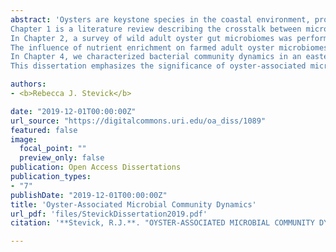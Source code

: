 ```yaml
---
abstract: 'Oysters are keystone species in the coastal environment, providing ecological, economic, and cultural services. A significant ecosystem service is their ability to improve water quality by filtration and denitrification. These ecological functions are made possible by oyster-associated microbes, but may also be threatened by microbial pathogens. This positions the oyster as a model system for the study of marine host-associated microbial diversity and function. However, studies of microbial diversity and function in shellfish are lacking, particularly in response to environmental perturbations. As coastal ecosystems change due to anthropogenic impacts and climate variability, it is important to understand how the oyster microbiome is affected and how this may impact the host. The aim of this dissertation is to determine the role of oyster associated microbiomes in response to selected environmental changes (i.e. probiotics, eutrophication, and nutrient enrichment). 
Chapter 1 is a literature review describing the crosstalk between microbial community structure and function in marine host-associated microbiomes, and the importance of oyster microbiomes. The ecological need for both compositional and functional microbiome data is emphasized.
In Chapter 2, a survey of wild adult oyster gut microbiomes was performed to determine the effects of estuarine acidification and other environmental conditions. Oysters were collected at 5 sites along the north to south trophic gradient in Narragansett Bay, Rhode Island and the bacterial composition and function of their gut samples were analyzed using 16S rRNA amplicon sequencing and metatranscriptomics. Despite high variability in the bacterial community in oyster samples within each site, we found that gut bacterial communities were selected from the seawater microbiomes and varied throughout the Bay. In addition, the transcriptionally most active taxa (as detected through metatranscriptome analysis) were not the most abundant (as detected by 16S rRNA amplicon sequencing), suggesting plasticity in function as a result of redundancy. These active bacteria showed significantly increased expression of genes in stress response and phosphorus metabolism pathways at the northern, most nutrient-rich and anoxic sites, as compared to the other sites. At the southern sites, characterized by higher dissolved oxygen and lower nutrient levels, the oyster microbiomes showed a significant upregulation of genes involved in nitrogen metabolism. These shifts in microbial community composition and function inform how estuarine conditions may affect host-associated microbiomes. This research also evaluated the potential relationship between the health status of each oyster, evaluated using histology and pathogen-specific qPCR, and oyster gut microbial community composition and function (Appendix A).
The influence of nutrient enrichment on farmed adult oyster microbiomes was investigated in Chapter 3. A field study was performed at two contrasting sites in Point Judith Pond, Rhode Island, where oysters were out-planted for 3 months. Half of the oysters at each site were treated with fertilizer pellets, while the other half were maintained at ambient site conditions. Gut, inner shell, and outer shell biofilm samples were collected and analyzed using both 16S rRNA amplicon and metatranscriptomic sequencing. We detected significant differences in microbial diversity between sample types, site, and treatment (nutrient enrichment). Nutrient enrichment caused significant differential expression of nitrogen metabolism genes, but this response varied according to oyster sample type and field site. Overall nitrogen fixation and ammonia assimilation were upregulated in gut tissues, while denitrification, nitrogen fixation, and ammonia assimilation were downregulated in the outer shell samples. These results inform how oyster microbiomes perform coupled nitrification-denitrification, and how this might change with increased nutrients. In addition, Appendix B highlights the significant changes between microbial functions performed in each sample type.
In Chapter 4, we characterized bacterial community dynamics in an eastern oyster hatchery during the first 12 days after spawning and how it was affected by treatment with probiotic bacterium Bacillus pumilus RI06-95. Larvae, rearing water, and tank biofilm samples were collected from 3 separate probiotic trials and analyzed using 16S rRNA amplicon sequencing to determine the presence and relative abundances of bacteria. The bacterial community structures diverged by trial, sampling timepoint, and sample type, but there was no bulk effect of the probiotic. Instead, the probiotic acted by targeting selected taxa, amplifying Oceanospirillales in the rearing water and larvae, decreasing the relative abundance of Vibrionales, and increasing Vibrionales diversity. These targeted changes likely lead to a net decrease in potentially pathogenic species.
This dissertation emphasizes the significance of oyster-associated microbiomes and their importance to aquaculture disease prevention, wild fishery sustainability, and coastal restoration efficacy. As urbanization, coastal acidification, and disease outbreaks increase, it is important to understand these oyster-associated microbial community dynamics and how they might vary with environmental change.'

authors:
- <b>Rebecca J. Stevick</b>

date: "2019-12-01T00:00:00Z"
url_source: "https://digitalcommons.uri.edu/oa_diss/1089"
featured: false
image:
  focal_point: ""
  preview_only: false
publication: Open Access Dissertations
publication_types:
- "7"
publishDate: "2019-12-01T00:00:00Z"
title: 'Oyster-Associated Microbial Community Dynamics'
url_pdf: 'files/StevickDissertation2019.pdf'
citation: '**Stevick, R.J.**. "OYSTER-ASSOCIATED MICROBIAL COMMUNITY DYNAMICS" (2019). Open Access Dissertations. Paper 1089. https://digitalcommons.uri.edu/oa_diss/1089'

---
```




